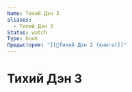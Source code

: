 ```yaml
---
Name: Тихий Дэн 3
aliases:
  - Тихий Дэн 3
Status: watch
Type: book
Предыстория: "[[📘Тихий Дэн 2 (книга)]]"
---
```

# Тихий Дэн 3
